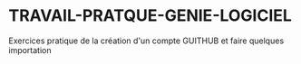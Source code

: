 # TRAVAIL-PRATQUE-GENIE-LOGICIEL
Exercices pratique de la création d'un compte GUITHUB et faire quelques importation
